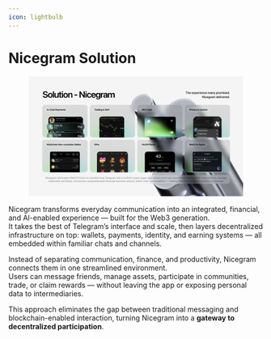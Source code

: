 ```yaml
---
icon: lightbulb
---
```


# Nicegram Solution

<figure><img src="../.gitbook/assets/Screenshot 2025-10-31 at 10.48.19.png" alt=""><figcaption></figcaption></figure>

Nicegram transforms everyday communication into an integrated, financial, and AI-enabled experience — built for the Web3 generation.\
It takes the best of Telegram’s interface and scale, then layers decentralized infrastructure on top: wallets, payments, identity, and earning systems — all embedded within familiar chats and channels.

Instead of separating communication, finance, and productivity, Nicegram connects them in one streamlined environment.\
Users can message friends, manage assets, participate in communities, trade, or claim rewards — without leaving the app or exposing personal data to intermediaries.

This approach eliminates the gap between traditional messaging and blockchain-enabled interaction, turning Nicegram into a **gateway to decentralized participation**.
